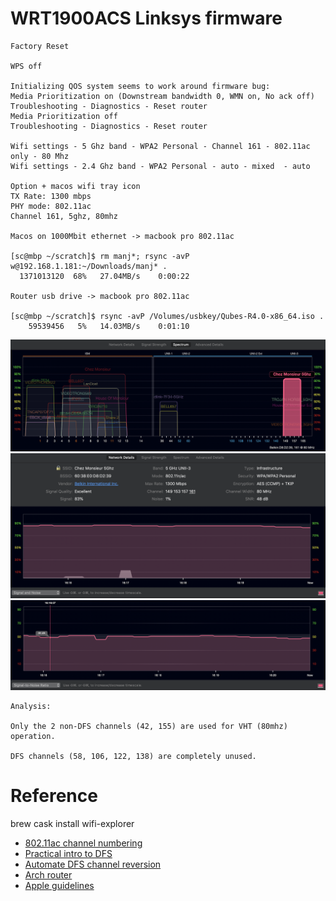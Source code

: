 # WRT1900ACS Linksys firmware

```
Factory Reset

WPS off

Initializing QOS system seems to work around firmware bug:
Media Prioritization on (Downstream bandwidth 0, WMN on, No ack off)
Troubleshooting - Diagnostics - Reset router
Media Prioritization off
Troubleshooting - Diagnostics - Reset router

Wifi settings - 5 Ghz band - WPA2 Personal - Channel 161 - 802.11ac only - 80 Mhz
Wifi settings - 2.4 Ghz band - WPA2 Personal - auto - mixed  - auto

Option + macos wifi tray icon 
TX Rate: 1300 mbps
PHY mode: 802.11ac
Channel 161, 5ghz, 80mhz

Macos on 1000Mbit ethernet -> macbook pro 802.11ac

[sc@mbp ~/scratch]$ rm manj*; rsync -avP w@192.168.1.181:~/Downloads/manj* .
  1371013120  68%   27.04MB/s    0:00:22

Router usb drive -> macbook pro 802.11ac

[sc@mbp ~/scratch]$ rsync -avP /Volumes/usbkey/Qubes-R4.0-x86_64.iso .
    59539456   5%   14.03MB/s    0:01:10
```

![Touch Bar](doc/spectrum.png)
![Touch Bar](doc/signal.png)
![Touch Bar](doc/snr.png)

```
Analysis:

Only the 2 non-DFS channels (42, 155) are used for VHT (80mhz) operation.

DFS channels (58, 106, 122, 138) are completely unused.
```


# Reference

brew cask install wifi-explorer

- [802.11ac channel numbering](http://www.revolutionwifi.net/revolutionwifi/2013/03/80211ac-channel-planning.html)
- [Practical intro to DFS](https://www.adriangranados.com/blog/practical-intro-dfs)
- [Automate DFS channel reversion](https://forum.openwrt.org/t/dfs-radar-detection-channel-recovery-hostapd/14238/5)
- [Arch router](https://blog.tjll.net/building-my-perfect-router/)
- [Apple guidelines](https://support.apple.com/en-ca/HT202068)